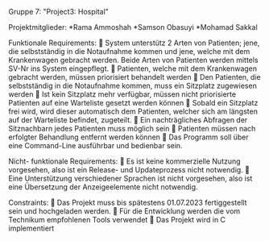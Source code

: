Gruppe 7:
"Project3: Hospital"

Projektmitglieder:
*Rama Ammoshah
*Samson Obasuyi
*Mohamad Sakkal

Funktionale Requirements:
  System unterstütz 2 Arten von Patienten; jene, die selbstständig in die Notaufnahme kommen und jene, welche mit dem Krankenwagen gebracht werden. Beide Arten von Patienten werden mittels SV-Nr ins System eingepflegt.
 Patienten, welche mit dem Krankenwagen gebracht werden, müssen priorisiert behandelt werden
 Den Patienten, die selbstständig in die Notaufnahme kommen, muss ein Sitzplatz zugewiesen werden
 Ist kein Sitzplatz mehr verfügbar, müssen nicht priorisierte Patienten auf eine Warteliste gesetzt werden können
 Sobald ein Sitzplatz frei wird, wird dieser automatisch dem Patienten, welcher sich am längsten auf der Warteliste befindet, zugeteilt.
 Ein nachträgliches Abfragen der Sitznachbarn jedes Patienten muss möglich sein  Patienten müssen nach erfolgter Behandlung entfernt werden können  Das Programm soll über eine Command-Line ausführbar und bedienbar sein.

Nicht- funktionale Requirements:
 Es ist keine kommerzielle Nutzung vorgesehen, also ist ein Release- und Updateprozess nicht notwendig.
 Eine Unterstützung verschiedener Sprachen ist nicht vorgesehen, also ist eine Übersetzung der Anzeigeelemente nicht notwendig.

Constraints:
  Das Projekt muss bis spätestens 01.07.2023 fertiggestellt sein und hochgeladen werden.
  Für die Entwicklung werden die vom Technikum empfohlenen Tools verwendet 
  Das Projekt wird in C implementiert